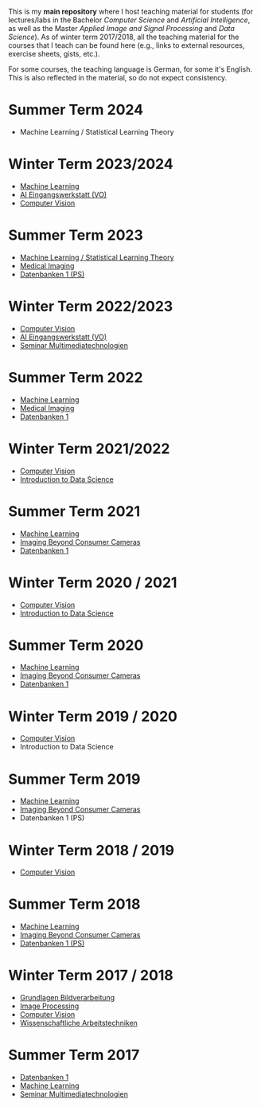 This is my **main repository** where I host teaching material for students (for lectures/labs in the Bachelor *Computer Science* and *Artificial Intelligence*, as well as the Master *Applied Image and Signal Processing* and *Data Science*). 
As of winter term 2017/2018, all the teaching material for the courses that I teach can be found here (e.g., links to external resources, exercise sheets, gists, etc.).

For some courses, the teaching language is German, for some it's English. This is also reflected in the material, so do not expect consistency.

# Summer Term 2024

- Machine Learning / Statistical Learning Theory

# Winter Term 2023/2024

- [Machine Learning](WS2324/ML)
- [AI Eingangswerkstatt (VO)](WS2324/AI/VO)
- [Computer Vision](WS2324/CV/)

# Summer Term 2023

- [Machine Learning / Statistical Learning Theory](SS23/ML)
- [Medical Imaging](SS23/MI)
- [Datenbanken 1 (PS)](https://dbresearch.uni-salzburg.at/teaching/2023ss/db1/)

# Winter Term 2022/2023

- [Computer Vision](WS2223/CV)
- [AI Eingangswerkstatt (VO)](WS2223/AI/VO)
- [Seminar Multimediatechnologien](WS2223/SEMT/)

# Summer Term 2022

- [Machine Learning](SS22/ML)
- [Medical Imaging](SS22/MI)
- [Datenbanken 1](https://dbresearch.uni-salzburg.at/teaching/2022ss/db1/)

# Winter Term 2021/2022

- [Computer Vision](WS2122/CV)
- [Introduction to Data Science](WS2122/DSI)

# Summer Term 2021

- [Machine Learning](SS21/ML)
- [Imaging Beyond Consumer Cameras](SS21/IBCC)
- [Datenbanken 1](https://dbresearch.uni-salzburg.at/teaching/2021ss/db1/)

# Winter Term 2020 / 2021

- [Computer Vision](WS2021/CV)
- [Introduction to Data Science](WS2021/DSI)

# Summer Term 2020

- [Machine Learning](SS20/ML)
- [Imaging Beyond Consumer Cameras](SS20/IBCC)
- [Datenbanken 1](https://dbresearch.uni-salzburg.at/teaching/2020ss/db1/)


# Winter Term 2019 / 2020

- [Computer Vision](WS1920/CV)
- Introduction to Data Science

# Summer Term 2019

- [Machine Learning](SS19/ML)
- [Imaging Beyond Consumer Cameras](SS19/IBCC)
- Datenbanken 1 (PS)

# Winter Term 2018 / 2019

- [Computer Vision](WS1819/CV)

# Summer Term 2018

- [Machine Learning](SS18/ML)
- [Imaging Beyond Consumer Cameras](SS18/IBCC)
- [Datenbanken 1 (PS)](SS18/DB1)

# Winter Term 2017 / 2018

- [Grundlagen Bildverarbeitung](WS1718/IP)
- [Image Processing](WS1718/IP/)
- [Computer Vision](WS1718/CV/)
- [Wissenschaftliche Arbeitstechniken](WS1718/WAP/)

# Summer Term 2017

- [Datenbanken 1](https://dbresearch.uni-salzburg.at/teaching/2017ss/db1/)
- [Machine Learning](SS17/ML)
- [Seminar Multimediatechnologien](https://www.cosy.sbg.ac.at/~uhl/sesc.html)
